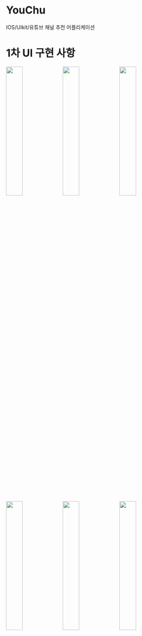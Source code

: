 # YouChu
IOS/UIkit/유튜브 채널 추천 어플리케이션

# 1차 UI 구현 사항

<img src="https://user-images.githubusercontent.com/26200629/117763259-7936af00-b265-11eb-8578-a3abd00d310f.png" width="30%"/> <img src="https://user-images.githubusercontent.com/26200629/117763730-4345fa80-b266-11eb-81ae-da8f79fb7962.gif" width="30%"/> <img src="https://user-images.githubusercontent.com/26200629/117763736-44772780-b266-11eb-8dcb-3ee2495537db.gif" width="30%"/>


<img src="https://user-images.githubusercontent.com/26200629/117763249-763bbe80-b265-11eb-9ab9-33179bfa8dc0.png" width="30%"/> <img src="https://user-images.githubusercontent.com/26200629/117763260-7a67dc00-b265-11eb-958e-a37aaf0bdba4.png" width="30%"/> <img src="https://user-images.githubusercontent.com/26200629/117763257-789e1880-b265-11eb-8c12-d872f4ab1fab.png" width="30%"/>
